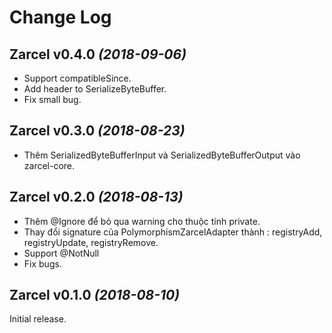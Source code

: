 Change Log
==========

Zarcel v0.4.0 *(2018-09-06)*
----------------------------
* Support compatibleSince.
* Add header to SerializeByteBuffer.
* Fix small bug.

Zarcel v0.3.0 *(2018-08-23)*
----------------------------
* Thêm SerializedByteBufferInput và SerializedByteBufferOutput vào zarcel-core.

Zarcel v0.2.0 *(2018-08-13)*
----------------------------
* Thêm @Ignore để bỏ qua warning cho thuộc tính private.
* Thay đổi signature của PolymorphismZarcelAdapter thành : registryAdd, registryUpdate, registryRemove.
* Support @NotNull
* Fix bugs.

Zarcel v0.1.0 *(2018-08-10)*
----------------------------

Initial release.